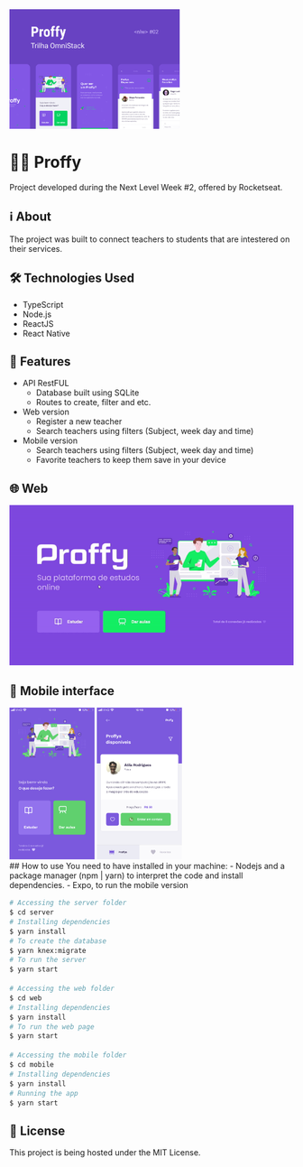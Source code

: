 <img src="./.github/Proffy.png" width="60%" />

# 👨‍🏫 Proffy

Project developed during the Next Level Week #2, offered by Rocketseat.

## ℹ About

The project was built to connect teachers to students that are intestered on their services. 

## 🛠 Technologies Used

- TypeScript
- Node.js
- ReactJS
- React Native

## 🎯 Features

- API RestFUL
    - Database built using SQLite
    - Routes to create, filter and etc.
- Web version
    - Register a new teacher
    - Search teachers using filters (Subject, week day and time)
- Mobile version
    - Search teachers using filters (Subject, week day and time)
    - Favorite teachers to keep them save in your device

## 🌐 Web

![Gif showing the Web version](./.github/Web.gif)

## 📱 Mobile interface

<div align="left">
    <img src="./.github/Mobile - Landing.png" width="30%" />
    <img src="./.github/Mobile - Proffys.png" width="30%" />
</div>
## How to use
You need to have installed in your machine:
- Nodejs and a package manager (npm | yarn) to interpret the code and install dependencies.
- Expo, to run the mobile version

```bash
# Accessing the server folder
$ cd server
# Installing dependencies
$ yarn install
# To create the database
$ yarn knex:migrate
# To run the server
$ yarn start

# Accessing the web folder
$ cd web
# Installing dependencies
$ yarn install
# To run the web page
$ yarn start

# Accessing the mobile folder
$ cd mobile
# Installing dependencies
$ yarn install
# Running the app
$ yarn start

```

## 📄 License

This project is being hosted under the MIT License.
